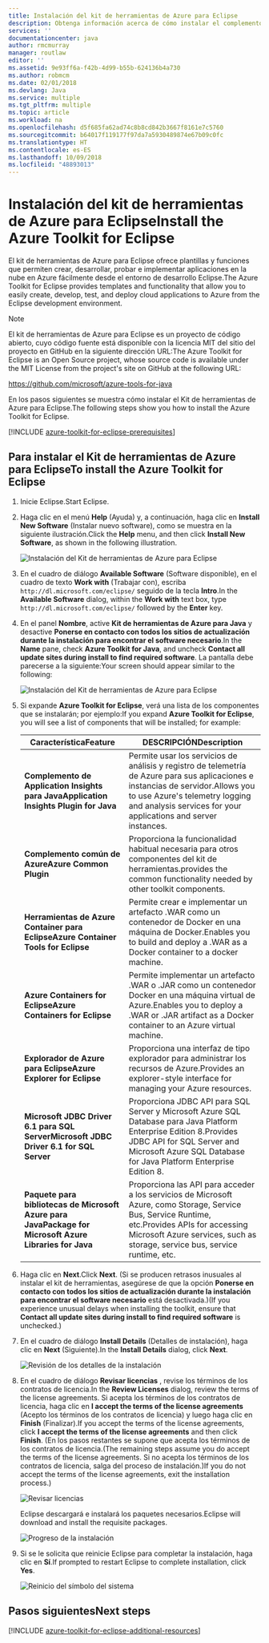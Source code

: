 ```yaml
---
title: Instalación del kit de herramientas de Azure para Eclipse
description: Obtenga información acerca de cómo instalar el complemento del kit de herramientas de Azure para Eclipse para crear e implementar aplicaciones en la nube en Azure.
services: ''
documentationcenter: java
author: rmcmurray
manager: routlaw
editor: ''
ms.assetid: 9e93ff6a-f42b-4d99-b55b-624136b4a730
ms.author: robmcm
ms.date: 02/01/2018
ms.devlang: Java
ms.service: multiple
ms.tgt_pltfrm: multiple
ms.topic: article
ms.workload: na
ms.openlocfilehash: d5f685fa62ad74c8b8cd842b3667f8161e7c5760
ms.sourcegitcommit: b64017f119177f97da7a5930489874e67b09c0fc
ms.translationtype: HT
ms.contentlocale: es-ES
ms.lasthandoff: 10/09/2018
ms.locfileid: "48893013"
---
```

# <a name="install-the-azure-toolkit-for-eclipse"></a><span data-ttu-id="5272b-103">Instalación del kit de herramientas de Azure para Eclipse</span><span class="sxs-lookup"><span data-stu-id="5272b-103">Install the Azure Toolkit for Eclipse</span></span>

<span data-ttu-id="5272b-104">El kit de herramientas de Azure para Eclipse ofrece plantillas y funciones que permiten crear, desarrollar, probar e implementar aplicaciones en la nube en Azure fácilmente desde el entorno de desarrollo Eclipse.</span><span class="sxs-lookup"><span data-stu-id="5272b-104">The Azure Toolkit for Eclipse provides templates and functionality that allow you to easily create, develop, test, and deploy cloud applications to Azure from the Eclipse development environment.</span></span>

> [!NOTE] 
> 
> <span data-ttu-id="5272b-105">El kit de herramientas de Azure para Eclipse es un proyecto de código abierto, cuyo código fuente está disponible con la licencia MIT del sitio del proyecto en GitHub en la siguiente dirección URL:</span><span class="sxs-lookup"><span data-stu-id="5272b-105">The Azure Toolkit for Eclipse is an Open Source project, whose source code is available under the MIT License from the project's site on GitHub at the following URL:</span></span> 
> 
> <https://github.com/microsoft/azure-tools-for-java> 
> 

<span data-ttu-id="5272b-106">En los pasos siguientes se muestra cómo instalar el Kit de herramientas de Azure para Eclipse.</span><span class="sxs-lookup"><span data-stu-id="5272b-106">The following steps show you how to install the Azure Toolkit for Eclipse.</span></span>

[!INCLUDE [azure-toolkit-for-eclipse-prerequisites](../includes/azure-toolkit-for-eclipse-prerequisites.md)]

## <a name="to-install-the-azure-toolkit-for-eclipse"></a><span data-ttu-id="5272b-107">Para instalar el Kit de herramientas de Azure para Eclipse</span><span class="sxs-lookup"><span data-stu-id="5272b-107">To install the Azure Toolkit for Eclipse</span></span>

1. <span data-ttu-id="5272b-108">Inicie Eclipse.</span><span class="sxs-lookup"><span data-stu-id="5272b-108">Start Eclipse.</span></span>

1. <span data-ttu-id="5272b-109">Haga clic en el menú **Help** (Ayuda) y, a continuación, haga clic en **Install New Software** (Instalar nuevo software), como se muestra en la siguiente ilustración.</span><span class="sxs-lookup"><span data-stu-id="5272b-109">Click the **Help** menu, and then click **Install New Software**, as shown in the following illustration.</span></span>
   
   ![Instalación del Kit de herramientas de Azure para Eclipse][01]

1. <span data-ttu-id="5272b-111">En el cuadro de diálogo **Available Software** (Software disponible), en el cuadro de texto **Work with** (Trabajar con), escriba `http://dl.microsoft.com/eclipse/` seguido de la tecla **Intro**.</span><span class="sxs-lookup"><span data-stu-id="5272b-111">In the **Available Software** dialog, within the **Work with** text box, type `http://dl.microsoft.com/eclipse/` followed by the **Enter** key.</span></span>

1. <span data-ttu-id="5272b-112">En el panel **Nombre**, active **Kit de herramientas de Azure para Java** y desactive **Ponerse en contacto con todos los sitios de actualización durante la instalación para encontrar el software necesario**.</span><span class="sxs-lookup"><span data-stu-id="5272b-112">In the **Name** pane, check **Azure Toolkit for Java**, and uncheck **Contact all update sites during install to find required software**.</span></span> <span data-ttu-id="5272b-113">La pantalla debe parecerse a la siguiente:</span><span class="sxs-lookup"><span data-stu-id="5272b-113">Your screen should appear similar to the following:</span></span>
   
   ![Instalación del Kit de herramientas de Azure para Eclipse][02]

1. <span data-ttu-id="5272b-115">Si expande **Azure Toolkit for Eclipse**, verá una lista de los componentes que se instalarán; por ejemplo:</span><span class="sxs-lookup"><span data-stu-id="5272b-115">If you expand **Azure Toolkit for Eclipse**, you will see a list of components that will be installed; for example:</span></span>

   | <span data-ttu-id="5272b-116">Característica</span><span class="sxs-lookup"><span data-stu-id="5272b-116">Feature</span></span> | <span data-ttu-id="5272b-117">DESCRIPCIÓN</span><span class="sxs-lookup"><span data-stu-id="5272b-117">Description</span></span> | 
   |---|---| 
   | <span data-ttu-id="5272b-118">**Complemento de Application Insights para Java**</span><span class="sxs-lookup"><span data-stu-id="5272b-118">**Application Insights Plugin for Java**</span></span> | <span data-ttu-id="5272b-119">Permite usar los servicios de análisis y registro de telemetría de Azure para sus aplicaciones e instancias de servidor.</span><span class="sxs-lookup"><span data-stu-id="5272b-119">Allows you to use Azure's telemetry logging and analysis services for your applications and server instances.</span></span> | 
   | <span data-ttu-id="5272b-120">**Complemento común de Azure**</span><span class="sxs-lookup"><span data-stu-id="5272b-120">**Azure Common Plugin**</span></span> | <span data-ttu-id="5272b-121">Proporciona la funcionalidad habitual necesaria para otros componentes del kit de herramientas.</span><span class="sxs-lookup"><span data-stu-id="5272b-121">provides the common functionality needed by other toolkit components.</span></span> | 
   | <span data-ttu-id="5272b-122">**Herramientas de Azure Container para Eclipse**</span><span class="sxs-lookup"><span data-stu-id="5272b-122">**Azure Container Tools for Eclipse**</span></span> | <span data-ttu-id="5272b-123">Permite crear e implementar un artefacto .WAR como un contenedor de Docker en una máquina de Docker.</span><span class="sxs-lookup"><span data-stu-id="5272b-123">Enables you to build and deploy a .WAR as a Docker container to a docker machine.</span></span> | 
   | <span data-ttu-id="5272b-124">**Azure Containers for Eclipse**</span><span class="sxs-lookup"><span data-stu-id="5272b-124">**Azure Containers for Eclipse**</span></span> | <span data-ttu-id="5272b-125">Permite implementar un artefacto .WAR o .JAR como un contenedor Docker en una máquina virtual de Azure.</span><span class="sxs-lookup"><span data-stu-id="5272b-125">Enables you to deploy a .WAR or .JAR artifact as a Docker container to an Azure virtual machine.</span></span> | 
   | <span data-ttu-id="5272b-126">**Explorador de Azure para Eclipse**</span><span class="sxs-lookup"><span data-stu-id="5272b-126">**Azure Explorer for Eclipse**</span></span> | <span data-ttu-id="5272b-127">Proporciona una interfaz de tipo explorador para administrar los recursos de Azure.</span><span class="sxs-lookup"><span data-stu-id="5272b-127">Provides an explorer-style interface for managing your Azure resources.</span></span> | 
   | <span data-ttu-id="5272b-128">**Microsoft JDBC Driver 6.1 para SQL Server**</span><span class="sxs-lookup"><span data-stu-id="5272b-128">**Microsoft JDBC Driver 6.1 for SQL Server**</span></span> | <span data-ttu-id="5272b-129">Proporciona JDBC API para SQL Server y Microsoft Azure SQL Database para Java Platform Enterprise Edition 8.</span><span class="sxs-lookup"><span data-stu-id="5272b-129">Provides JDBC API for SQL Server and Microsoft Azure SQL Database for Java Platform Enterprise Edition 8.</span></span> | 
   | <span data-ttu-id="5272b-130">**Paquete para bibliotecas de Microsoft Azure para Java**</span><span class="sxs-lookup"><span data-stu-id="5272b-130">**Package for Microsoft Azure Libraries for Java**</span></span> | <span data-ttu-id="5272b-131">Proporciona las API para acceder a los servicios de Microsoft Azure, como Storage, Service Bus, Service Runtime, etc.</span><span class="sxs-lookup"><span data-stu-id="5272b-131">Provides APIs for accessing Microsoft Azure services, such as storage, service bus, service runtime, etc.</span></span> | 

1. <span data-ttu-id="5272b-132">Haga clic en **Next**.</span><span class="sxs-lookup"><span data-stu-id="5272b-132">Click **Next**.</span></span> <span data-ttu-id="5272b-133">(Si se producen retrasos inusuales al instalar el kit de herramientas, asegúrese de que la opción **Ponerse en contacto con todos los sitios de actualización durante la instalación para encontrar el software necesario** está desactivada.)</span><span class="sxs-lookup"><span data-stu-id="5272b-133">(If you experience unusual delays when installing the toolkit, ensure that **Contact all update sites during install to find required software** is unchecked.)</span></span>

1. <span data-ttu-id="5272b-134">En el cuadro de diálogo **Install Details** (Detalles de instalación), haga clic en **Next** (Siguiente).</span><span class="sxs-lookup"><span data-stu-id="5272b-134">In the **Install Details** dialog, click **Next**.</span></span>
   
   ![Revisión de los detalles de la instalación][03]

1. <span data-ttu-id="5272b-136">En el cuadro de diálogo **Revisar licencias** , revise los términos de los contratos de licencia.</span><span class="sxs-lookup"><span data-stu-id="5272b-136">In the **Review Licenses** dialog, review the terms of the license agreements.</span></span> <span data-ttu-id="5272b-137">Si acepta los términos de los contratos de licencia, haga clic en **I accept the terms of the license agreements** (Acepto los términos de los contratos de licencia) y luego haga clic en **Finish** (Finalizar).</span><span class="sxs-lookup"><span data-stu-id="5272b-137">If you accept the terms of the license agreements, click **I accept the terms of the license agreements** and then click **Finish**.</span></span> <span data-ttu-id="5272b-138">(En los pasos restantes se supone que acepta los términos de los contratos de licencia.</span><span class="sxs-lookup"><span data-stu-id="5272b-138">(The remaining steps assume you do accept the terms of the license agreements.</span></span> <span data-ttu-id="5272b-139">Si no acepta los términos de los contratos de licencia, salga del proceso de instalación.)</span><span class="sxs-lookup"><span data-stu-id="5272b-139">If you do not accept the terms of the license agreements, exit the installation process.)</span></span>
   
   ![Revisar licencias][04]
   
   <span data-ttu-id="5272b-141">Eclipse descargará e instalará los paquetes necesarios.</span><span class="sxs-lookup"><span data-stu-id="5272b-141">Eclipse will download and install the requisite packages.</span></span>
   
   ![Progreso de la instalación][05]

1. <span data-ttu-id="5272b-143">Si se le solicita que reinicie Eclipse para completar la instalación, haga clic en **Sí**.</span><span class="sxs-lookup"><span data-stu-id="5272b-143">If prompted to restart Eclipse to complete installation, click **Yes**.</span></span>
   
   ![Reinicio del símbolo del sistema][06]

## <a name="next-steps"></a><span data-ttu-id="5272b-145">Pasos siguientes</span><span class="sxs-lookup"><span data-stu-id="5272b-145">Next steps</span></span>

[!INCLUDE [azure-toolkit-for-eclipse-additional-resources](../includes/azure-toolkit-for-eclipse-additional-resources.md)]

<!-- URL List -->

<!-- Legacy MSDN URL = https://msdn.microsoft.com/library/azure/hh690946.aspx -->

<!-- IMG List -->

[01]: media/azure-toolkit-for-eclipse-installation/eclipse-installation-01.png
[02]: media/azure-toolkit-for-eclipse-installation/eclipse-installation-02.png
[03]: media/azure-toolkit-for-eclipse-installation/eclipse-installation-03.png
[04]: media/azure-toolkit-for-eclipse-installation/eclipse-installation-04.png
[05]: media/azure-toolkit-for-eclipse-installation/eclipse-installation-05.png
[06]: media/azure-toolkit-for-eclipse-installation/eclipse-installation-06.png
